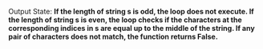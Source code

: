 Output State: **If the length of string s is odd, the loop does not execute. If the length of string s is even, the loop checks if the characters at the corresponding indices in s are equal up to the middle of the string. If any pair of characters does not match, the function returns False.**